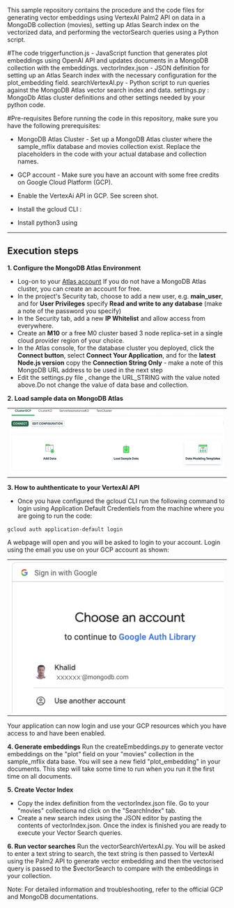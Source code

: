 This sample repository contains the procedure and the code files for generating vector embeddings using VertexAI Palm2 API on data in a MongoDB collection (movies), setting up Atlas Search index on the vectorized data, and performing the vectorSearch queries using a Python script.

#The code
triggerfunction.js - JavaScript function that generates plot embeddings using OpenAI API and updates documents in a MongoDB collection with the embeddings.
vectorIndex.json - JSON definition for setting up an Atlas Search index with the necessary configuration for the plot_embedding field.
searchVertexAI.py - Python script to run queries against the MongoDB Atlas vector search index and data.
settings.py : MongoDb Atlas cluster definitions and other settings needed by your python code. 

#Pre-requisites
Before running the code in this repository, make sure you have the following prerequisites:

* MongoDB Atlas Cluster - Set up a MongoDB Atlas cluster where the sample_mflix database and movies collection exist. Replace the placeholders in the code with your actual database and collection names.

* GCP account - Make sure you have an account with some free credits on Google Cloud Platform (GCP).

* Enable the VertexAi API in GCP. See screen shot.

* Install the gcloud CLI : 

* Install python3 using


---
## Execution steps

__1. Configure the MongoDB Atlas Environment__
* Log-on to your [Atlas account](http://cloud.mongodb.com) If you do not have a MongoDB Atlas cluster, you can create an account for free.
* In the project's Security tab, choose to add a new user, e.g. __main_user__, and for __User Privileges__ specify __Read and write to any database__ (make a note of the password you specify)
* In the Security tab, add a new __IP Whitelist__ and allow access from everywhere.
* Create an __M10__ or a free M0 cluster based 3 node replica-set in a single cloud provider region of your choice.
* In the Atlas console, for the database cluster you deployed, click the __Connect button__, select __Connect Your Application__, and for the __latest Node.js version__ copy the __Connection String Only__ - make a note of this MongoDB URL address to be used in the next step
* Edit the settings.py file , change the URL_STRING with the value noted above.Do not change the value of data base and collection.

__2. Load sample data on MongoDB Atlas__

<table><tr><td><img src='/images/load.png' alt=“” height="150" width="fit"></td></tr></table>

__3. How to auhthenticate to your VertexAI API__
* Once you have configured the gcloud CLI run the following command to login using Application Default Credentiels from the machine where you are going to run the code:
```
gcloud auth application-default login
```
A webpage will open and you will be asked to login to your account. Login using the email you use on your GCP account as shown:

<table><tr><td><img src='/images/gcplogin.png' alt=“” height="350" width="fit"></td></tr></table>
Your application can now login and use your GCP resources which you have access to and have been enabled.

__4. Generate embeddings__
Run the createEmbeddings.py to generate vector embeddings on the "plot" field on your "movies" collection in the sample_mflix data base.
You will see a new field "plot_embedding" in your documents.
This step will take some time to run when you run it the first time on all documents.

__5. Create Vector Index__
* Copy the index definition from the vectorIndex.json file. Go to your "movies" collectiona nd click on the "SearchIndex" tab.
* Create a new search index using the JSON editor by pasting the contents of vectorIndex.json.
Once the index is finished you are ready to execute your Vector Search queries.

__6. Run vector searches__
Run the vectorSearchVertexAI.py. You will be asked to enter a text string to search, the text string is then passed to VertexAI using the Palm2 API to generate vector embedding and then the vectorised query is passed to the $vectorSearch to compare with the embeddings in your collection.

Note: For detailed information and troubleshooting, refer to the official GCP and MongoDB documentations.
